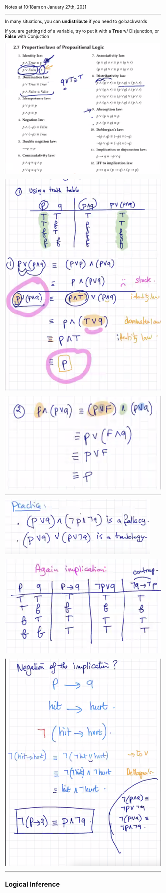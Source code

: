 Notes at 10:18am on January 27th, 2021

---

In many situations, you can **undistribute** if you need to go backwards

If you are getting rid of a variable, try to put it with a **True** w/ Disjunction, or **False** with Conjuction

![ex1](./Lecture5-img/properties.png)

![ex1](./Lecture5-img/ex1.png)

![ex1](./Lecture5-img/ex2.png)

---

![ex1](./Lecture5-img/practice.png)

![ex1](./Lecture5-img/implication.png)

![ex1](./Lecture5-img/negation.png)

---

## Logical Inference

